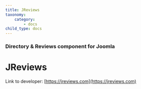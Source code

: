 ```yaml
---
title: JReviews
taxonomy:
    category:
        - docs
child_type: docs
---
```


### Directory & Reviews component for Joomla

# JReviews

Link to developer: [https://jreviews.com](https://jreviews.com)